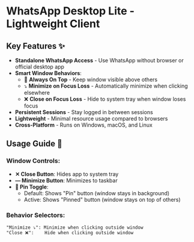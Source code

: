 # WhatsApp Desktop Lite - Lightweight Client


## Key Features ✨

- **Standalone WhatsApp Access** - Use WhatsApp without browser or official desktop app
- **Smart Window Behaviors**:
  - 📌 **Always On Top** - Keep window visible above others
  - ⤵️ **Minimize on Focus Loss** - Automatically minimize when clicking elsewhere
  - ❌ **Close on Focus Loss** - Hide to system tray when window loses focus
- **Persistent Sessions** - Stay logged in between sessions
- **Lightweight** - Minimal resource usage compared to browsers
- **Cross-Platform** - Runs on Windows, macOS, and Linux

## Usage Guide 🚀

### Window Controls:
- **✕ Close Button**: Hides app to system tray  
- **— Minimize Button**: Minimizes to taskbar
- **📌 Pin Toggle**: 
  - Default: Shows "Pin" button (window stays in background)
  - Active: Shows "Pinned" button (window stays on top of others)

### Behavior Selectors:
```plaintext
"Minimize ⤵️": Minimize when clicking outside window
"Close ❌":    Hide when clicking outside window
